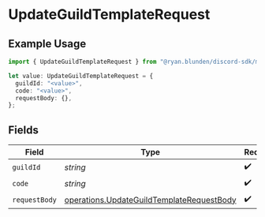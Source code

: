 # UpdateGuildTemplateRequest

## Example Usage

```typescript
import { UpdateGuildTemplateRequest } from "@ryan.blunden/discord-sdk/models/operations";

let value: UpdateGuildTemplateRequest = {
  guildId: "<value>",
  code: "<value>",
  requestBody: {},
};
```

## Fields

| Field                                                                                                  | Type                                                                                                   | Required                                                                                               | Description                                                                                            |
| ------------------------------------------------------------------------------------------------------ | ------------------------------------------------------------------------------------------------------ | ------------------------------------------------------------------------------------------------------ | ------------------------------------------------------------------------------------------------------ |
| `guildId`                                                                                              | *string*                                                                                               | :heavy_check_mark:                                                                                     | N/A                                                                                                    |
| `code`                                                                                                 | *string*                                                                                               | :heavy_check_mark:                                                                                     | N/A                                                                                                    |
| `requestBody`                                                                                          | [operations.UpdateGuildTemplateRequestBody](../../models/operations/updateguildtemplaterequestbody.md) | :heavy_check_mark:                                                                                     | N/A                                                                                                    |